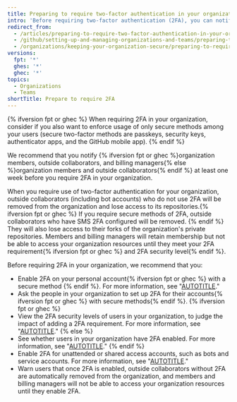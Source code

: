 ```yaml
---
title: Preparing to require two-factor authentication in your organization
intro: 'Before requiring two-factor authentication (2FA), you can notify users about the upcoming change and verify who already uses 2FA.'
redirect_from:
  - /articles/preparing-to-require-two-factor-authentication-in-your-organization
  - /github/setting-up-and-managing-organizations-and-teams/preparing-to-require-two-factor-authentication-in-your-organization
  - /organizations/keeping-your-organization-secure/preparing-to-require-two-factor-authentication-in-your-organization
versions:
  fpt: '*'
  ghes: '*'
  ghec: '*'
topics:
  - Organizations
  - Teams
shortTitle: Prepare to require 2FA
---
```

{% ifversion fpt or ghec %}
When requiring 2FA in your organization, consider if you also want to enforce usage of only secure methods among your users (secure two-factor methods are passkeys, security keys, authenticator apps, and the GitHub mobile app).
{% endif %}

We recommend that you notify {% ifversion fpt or ghec %}organization members, outside collaborators, and billing managers{% else %}organization members and outside collaborators{% endif %} at least one week before you require 2FA in your organization.

When you require use of two-factor authentication for your organization, outside collaborators (including bot accounts) who do not use 2FA will be removed from the organization and lose access to its repositories.{% ifversion fpt or ghec %} If you require secure methods of 2FA, outside collaborators who have SMS 2FA configured will be removed. {% endif %} They will also lose access to their forks of the organization's private repositories.
Members and billing managers will retain membership but not be able to access your organization resources until they meet your 2FA requirement{% ifversion fpt or ghec %} and 2FA security level{% endif %}.

Before requiring 2FA in your organization, we recommend that you:

* Enable 2FA on your personal account{% ifversion fpt or ghec %} with a secure method {% endif %}. For more information, see "[AUTOTITLE](/authentication/securing-your-account-with-two-factor-authentication-2fa)."
* Ask the people in your organization to set up 2FA for their accounts{% ifversion fpt or ghec %} with secure methods{% endif %}.
{% ifversion fpt or ghec %}
* View the 2FA security levels of users in your organization, to judge the impact of adding a 2FA requirement. For more information, see "[AUTOTITLE](/organizations/keeping-your-organization-secure/managing-two-factor-authentication-for-your-organization/viewing-whether-users-in-your-organization-have-2fa-enabled)."
{% else %}
* See whether users in your organization have 2FA enabled. For more information, see "[AUTOTITLE](/organizations/keeping-your-organization-secure/managing-two-factor-authentication-for-your-organization/viewing-whether-users-in-your-organization-have-2fa-enabled)."
{% endif %}
* Enable 2FA for unattended or shared access accounts, such as bots and service accounts. For more information, see "[AUTOTITLE](/organizations/keeping-your-organization-secure/managing-two-factor-authentication-for-your-organization/managing-bots-and-service-accounts-with-two-factor-authentication)."
* Warn users that once 2FA is enabled, outside collaborators without 2FA are automatically removed from the organization, and members and billing managers will not be able to access your organization resources until they enable 2FA.
